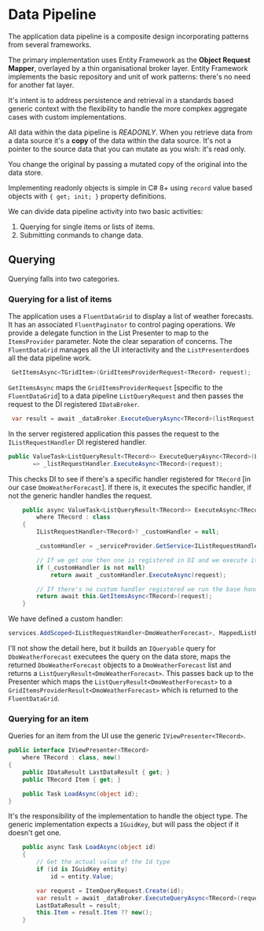 #  Data Pipeline

The application data pipeline is a composite design incorporating patterns from several frameworks.

The primary implementation uses Entity Framework as the **Object Request Mapper**, overlayed by a thin organisational broker layer. Entity Framework implements the basic repository and unit of work patterns: there's no need for another fat layer. 

It's intent is to address persistence and retrieval in a standards based generic context with the flexibility to handle the more compkex aggregate cases with custom implementations.

All data within the data pipeline is *READONLY*.  When you retrieve data from a data source it's a **copy** of the data within the data source.  It's not a pointer to the source data that you can mutate as you wish: it's read only.

You change the original by passing a mutated copy of the original into the data store.

Implementing readonly objects is simple in C# 8+ using `record` value based objects with `{ get; init; }` property definitions.

We can divide data pipeline activity into two basic activities:

1. Querying for single items or lists of items.
2. Submitting conmands to change data.

## Querying

Querying falls into two categories.

### Querying for a list of items

The application uses a `FluentDataGrid` to display a list of weather forecasts.  It has an associated `FluentPaginator` to control paging operations. We provide a delegate function in the List Presenter to map  to the `ItemsProvider` parameter.  Note the clear separation of concerns.  The `FluentDataGrid` manages all the UI interactivity and the `ListPresenter`does all the data pipeline work.

```csharp
 GetItemsAsync<TGridItem>(GridItemsProviderRequest<TRecord> request);
```

 `GetItemsAsync` maps the `GridItemsProviderRequest` [specific to the `FluentDataGrid`] to a data pipeline `ListQueryRequest` and then passes the request to the DI registered `IDataBroker`.

```csharp
 var result = await _dataBroker.ExecuteQueryAsync<TRecord>(listRequest);
 ```

In the server registered application this passes the request to the `IListRequestHandler` DI registered handler.

 ```csharp
public ValueTask<ListQueryResult<TRecord>> ExecuteQueryAsync<TRecord>(ListQueryRequest request) where TRecord : class
        => _listRequestHandler.ExecuteAsync<TRecord>(request);
```

This checks DI to see if there's a specific handler registered for `TRecord` [in our case `DmoWeatherForecast`].  If there is, it executes the specific handler, if not the generic handler handles the request.

```csharp
    public async ValueTask<ListQueryResult<TRecord>> ExecuteAsync<TRecord>(ListQueryRequest request)
        where TRecord : class
    {
        IListRequestHandler<TRecord>? _customHandler = null;

        _customHandler = _serviceProvider.GetService<IListRequestHandler<TRecord>>();

        // If we get one then one is registered in DI and we execute it
        if (_customHandler is not null)
            return await _customHandler.ExecuteAsync(request);

        // If there's no custom handler registered we run the base handler
        return await this.GetItemsAsync<TRecord>(request);
    }
```

We have defined a custom handler:

```csharp
services.AddScoped<IListRequestHandler<DmoWeatherForecast>, MappedListRequestServerHandler<InMemoryTestDbContext, DmoWeatherForecast, DboWeatherForecast>>();
```

I'll not show the detail here, but it builds an `IQueryable` query for `DboWeatherForecast` executees the query on the data store, maps the returned `DboWeatherForecast` objects to a `DmoWeatherForecast` list and returns a `ListQueryResult<DmoWeatherForecast>`.  This passes back up to the Presenter which maps the `ListQueryResult<DmoWeatherForecast>` to a `GridItemsProviderResult<DmoWeatherForecast>` which is returned to the `FluentDataGrid`.

### Querying for an item

Queries for an item from the UI use the generic `IViewPresenter<TRecord>`.

```csharp
public interface IViewPresenter<TRecord>
    where TRecord : class, new()
{
    public IDataResult LastDataResult { get; }
    public TRecord Item { get; }

    public Task LoadAsync(object id);
}
```

It's the responsibility of the implementation to handle the object type.  The generic implementation expects a `IGuidKey`, but will pass the object if it doesn't get one.

```csharp
    public async Task LoadAsync(object id)
    {
        // Get the actual value of the Id type
        if (id is IGuidKey entity)
            id = entity.Value;

        var request = ItemQueryRequest.Create(id);
        var result = await _dataBroker.ExecuteQueryAsync<TRecord>(request);
        LastDataResult = result;
        this.Item = result.Item ?? new();
    }
```
